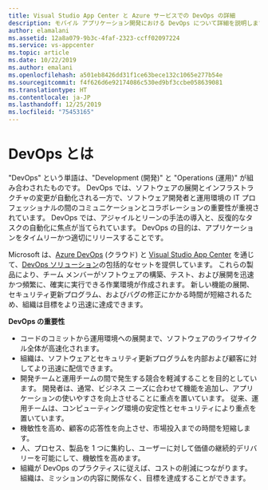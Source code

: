 ```yaml
---
title: Visual Studio App Center と Azure サービスでの DevOps の詳細
description: モバイル アプリケーション開発における DevOps について詳細を説明します。
author: elamalani
ms.assetid: 12a8a079-9b3c-4faf-2323-ccff02097224
ms.service: vs-appcenter
ms.topic: article
ms.date: 10/22/2019
ms.author: emalani
ms.openlocfilehash: a501eb8426dd31f1ce63bece132c1065e277b54e
ms.sourcegitcommit: f4f626d6e92174086c530ed9bf3ccbe058639081
ms.translationtype: HT
ms.contentlocale: ja-JP
ms.lasthandoff: 12/25/2019
ms.locfileid: "75453165"
---
```

# <a name="what-is-devops"></a>DevOps とは
"DevOps" という単語は、"Development (開発)" と "Operations (運用)" が組み合わされたものです。 DevOps では、ソフトウェアの展開とインフラストラクチャの変更が自動化される一方で、ソフトウェア開発者と運用環境の IT プロフェッショナルの間のコミュニケーションとコラボレーションの重要性が重視されています。 DevOps では、アジャイルとリーンの手法の導入と、反復的なタスクの自動化に焦点が当てられています。 DevOps の目的は、アプリケーションをタイムリーかつ適切にリリースすることです。

Microsoft は、[Azure DevOps](https://azure.microsoft.com/services/devops/) (クラウド) と [Visual Studio App Center](https://azure.microsoft.com/services/app-center/) を通じて、[DevOps ソリューション](https://azure.microsoft.com/solutions/devops/)の包括的なセットを提供しています。 これらの製品により、チーム メンバーがソフトウェアの構築、テスト、および展開を迅速かつ頻繁に、確実に実行できる作業環境が作成されます。 新しい機能の展開、セキュリティ更新プログラム、およびバグの修正にかかる時間が短縮されるため、組織は目標をより迅速に達成できます。

**DevOps の重要性**
- コードのコミットから運用環境への展開まで、ソフトウェアのライフサイクル全体が高速化されます。
- 組織は、ソフトウェアとセキュリティ更新プログラムを内部および顧客に対してより迅速に配信できます。
- 開発チームと運用チームの間で発生する競合を軽減することを目的としています。 開発者は、通常、ビジネス ニーズに合わせて機能を追加し、アプリケーションの使いやすさを向上させることに重点を置いています。 従来、運用チームは、コンピューティング環境の安定性とセキュリティにより重点を置いています。
- 機敏性を高め、顧客の応答性を向上させ、市場投入までの時間を短縮します。
- 人、プロセス、製品を 1 つに集約し、ユーザーに対して価値の継続的デリバリーを可能にして、機敏性を高めます。
- 組織が DevOps のプラクティスに従えば、コストの削減につながります。 組織は、ミッションの内容に関係なく、目標を達成することができます。